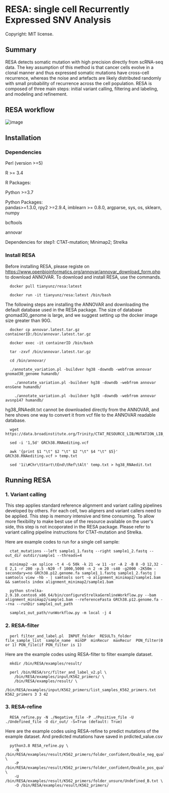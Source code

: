 # RESA: single cell Recurrently Expressed SNV Analysis
Copyright: MIT license.

## Summary
RESA detects somatic mutation with high precision directly from scRNA-seq data. The key assumption of this method is that cancer cells evolve in a clonal manner and thus expressed somatic mutations have cross-cell recurrence, whereas the noise and artefacts are likely distributed randomly with small probability of recurrence across the cell population. RESA is composed of three main steps: initial variant calling, filtering and labeling, and modeling and refinement.


## RESA workflow
![image](https://user-images.githubusercontent.com/8051136/136513663-8e0f5a8f-29d2-44d2-a7a4-5bed334c3124.png)


## Installation
### Dependencies
Perl (version >=5)

R >= 3.4

R Packages:

Python >=3.7

Python Packages: \
pandas>=1.3.0, rpy2 >=2.9.4, imblearn >= 0.8.0, argparse, sys, os, sklearn, numpy

bcftools

annovar

Dependencies for step1: CTAT-mutation; Minimap2; Strelka

### Install RESA

  Before installing RESA, please registe on https://www.openbioinformatics.org/annovar/annovar_download_form.php to download ANNOVAR. 
  To download and install RESA, use the commands.
  
      docker pull tianyunz/resa:latest
      
      docker run -it tianyunz/resa:latest /bin/bash
      
  The following steps are installing the ANNOVAR and downloading the default database used in the RESA package. The size of database gnomad30_genome is large,  and we suggest setting up the docker image size greater than 90G. 
      
      docker cp annovar.latest.tar.gz containerID:/bin/annovar.latest.tar.gz
      
      docker exec -it containerID /bin/bash
      
      tar -zxvf /bin/annovar.latest.tar.gz
      
      cd /bin/annovar/
      
      ./annotate_variation.pl -buildver hg38 -downdb -webfrom annovar gnomad30_genome humandb/
      
	    ./annotate_variation.pl -buildver hg38 -downdb -webfrom annovar ensGene humandb/
      
	    ./annotate_variation.pl -buildver hg38 -downdb -webfrom annovar avsnp147 humandb/

  hg38_RNAedit.txt cannot be downloaded directly from the ANNOVAR, and here shows one way to convert it from vcf file to the ANNOVAR readable database.
  
	  wget https://data.broadinstitute.org/Trinity/CTAT_RESOURCE_LIB/MUTATION_LIB_SUPPLEMENT/rna_editing/GRCh38.RNAediting.vcf.gz
    
	  sed -i '1,5d' GRCh38.RNAediting.vcf
    
	  awk '{print $1 "\t" $2 "\t" $2 "\t" $4 "\t" $5}' GRCh38.RNAediting.vcf > temp.txt 
    
	  sed '1i\#Chr\tStart\tEnd\tRef\tAlt' temp.txt > hg38_RNAedit.txt
  
## Running RESA
### 1. Variant calling

  This step applies standard reference alignment and variant calling pipelines developed by others. For each cell, two aligners and variant callers need to be applied. This step is memory intensive and time consuming. To allow more flexibility to make best use of the resource available on the user's side, this step is not incoporated in the RESA package. Please refer to variant calling pipeline instructions for CTAT-mutation and Strelka. 
  
  Here are example codes to run for a single cell sample:
  
      ctat_mutations --left sample1_1.fastq --right sample1_2.fastq --out_dir outdir/sample1 --threads=4
  
      minimap2 -ax splice -t 4 -G 50k -k 21 -w 11 -sr -A 2 -B 8 -O 12,32 -E 2,1 -r 200 -p.5 -N20 -f 1000,5000 -n 2 -m 20 -s40 -g2000 -2K50m -secondary=no GRCh38.p12.genome.fa sample1_1.fastq sample1_2.fastq | samtools view -hb - | samtools sort -o alignment_minimap2/sample1.bam && samtools index alignment_minimap2/sample1.bam
  
      python strelka-2.9.10.centos6_x86_64/bin/configureStrelkaGermlineWorkflow.py --bam alignment_minimap2/sample1.bam --referenceFasta GRCh38.p12.genome.fa --rna --runDir sample1_out_path
  
      sample1_out_path/runWorkflow.py -m local -j 4
  

### 2. RESA-filter

      perl filter_and_label.pl  INPUT_folder  RESULTs_folder  file_sample_list  sample_name  minDP  minRecur  maxRecur  PON_filter(0 or 1) PON_file(if PON_filter is 1)
      
  Here are the example codes using RESA-filter to filter example dataset.
      
      mkdir /bin/RESA/examples/result/
      
      perl /bin/RESA/src/filter_and_label_v2.pl \
	    /bin/RESA/examples/input/K562_primers/ \
	    /bin/RESA/examples/result/ \
	    /bin/RESA/examples/input/K562_primers/list_samples_K562_primers.txt K562_primers 3 3 42

### 3. RESA-refine

      RESA_refine.py -N ./Negative_file -P ./Positive_file -U ./Undefined_file -O dir_out/ -S=True (default: True)
  
  Here are the example codes using RESA-refine to predict mutations of the example dataset. And predicted mutations have saved in prdicted_value.csv

      python3.8 RESA_refine.py \
	    -N /bin/RESA/examples/result/K562_primers/folder_confident/Double_neg_qualrecur_fail.txt \
	    -P /bin/RESA/examples/result/K562_primers/folder_confident/Double_pos_qualrecur_pass.txt \
	    -U /bin/RESA/examples/result/K562_primers/folder_unsure/Undefined_B.txt \
	    -O /bin/RESA/examples/result/K562_primers/

